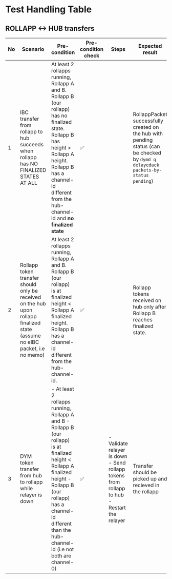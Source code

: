 # Test Handling Table

## ROLLAPP <-> HUB transfers

| No | Scenario | Pre-condition | Pre-condition check | Steps | Expected result | Expected result check | Covered By |
|----|----------|---------------|---------------------|-------|-----------------|-----------------------|------------|
| 1  | IBC transfer from rollapp to hub succeeds when rollapp has NO FINALIZED STATES AT ALL | At least 2 rollapps running, Rollapp A and B. Rollapp B (our rollapp) has no finalized state. Rollapp B has height > Rollapp A height. Rollapp B has a channel-id different from the hub-channel-id and **no finalized state**| ✅ || RollappPacket successfully created on the hub with pending status (can be checked by `dymd q delayedack packets-by-status pending`) | ✅ | [TestDelayedAck_NoFinalizedStates_EVM](../tests/ibc_grace_period_test.go#577) [TestDelayedAck_NoFinalizedStates_Wasm](../tests/ibc_grace_period_test.go#832)|
| 2  | Rollapp token transfer should only be received on the hub upon rollapp finalized state (assume no eIBC packet, i.e no memo) | At least 2 rollapps running, Rollapp A and B. Rollapp B (our rollapp) is at finalized height < Rollapp A finalized height. Rollapp B has a channel-id different from the hub-channel-id. | ✅ || Rollapp tokens received on hub only after Rollapp B reaches finalized state. | ✅ | [TestIBCGracePeriodCompliance_EVM](../tests/ibc_grace_period_test.go#24) [TestIBCGracePeriodCompliance_Wasm](../tests/ibc_grace_period_test.go#301)|
| 3  | DYM token transfer from hub to rollapp while relayer is down | - At least 2 rollapps running, Rollapp A and B - Rollapp B (our rollapp) is at finalized height < Rollapp A finalized height - Rollapp B (our rollapp) has a channel-id different than the hub-channel-id (i.e not both are channel-0)| ✅ | - Validate relayer is down - Send rollapp tokens from rollapp to hub - Restart the relayer | Transfer should be picked up and recieved in the rollapp | ✅ | [TestDelayedAck_RelayerDown_EVM](../tests/ibc_grace_period_test.go#1087) [TestDelayedAck_RelayerDown_Wasm](../tests/ibc_grace_period_test.go#1357)|

